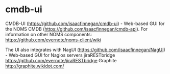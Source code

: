 cmdb-ui
=======

CMDB-UI (https://github.com/isaacfinnegan/cmdb-ui) - Web-based GUI for the NOMS CMDB (https://github.com/isaacfinnegan/cmdb-api).  For information on other NOMS components: https://github.com/evernote/noms-client/wiki

The UI also integrates with 
NagUI (https://github.com/isaacfinnegan/NagUI) - Web-based GUI for Nagios servers
jiraRESTbridge https://github.com/evernote/jiraRESTbridge
Graphite http://graphite.wikidot.com/



